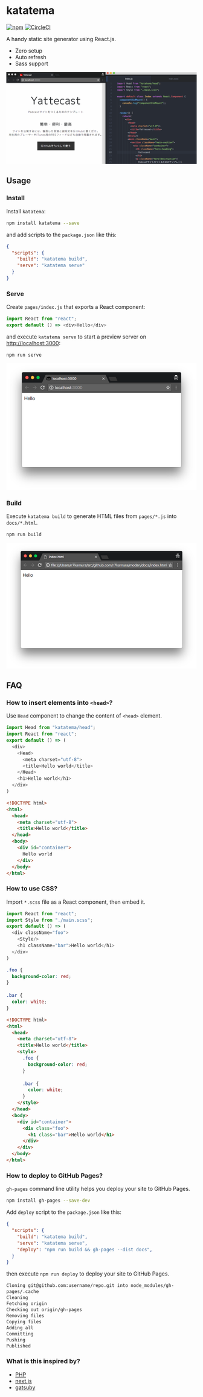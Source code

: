 # katatema

[![npm](https://img.shields.io/npm/v/katatema.svg)](https://www.npmjs.com/package/katatema)
[![CircleCI](https://img.shields.io/circleci/project/github/r7kamura/katatema.svg)](https://circleci.com/gh/r7kamura/katatema)

A handy static site generator using React.js.

- Zero setup
- Auto refresh
- Sass support

![demo](/images/demo.gif)

## Usage

### Install

Install `katatema`:

```bash
npm install katatema --save
```

and add scripts to the `package.json` like this:

```json
{
  "scripts": {
    "build": "katatema build",
    "serve": "katatema serve"
  }
}
```

### Serve

Create `pages/index.js` that exports a React component:

```javascript
import React from "react";
export default () => <div>Hello</div>
```

and execute `katatema serve` to start a preview server on [http://localhost:3000](http://localhost:3000):

```bash
npm run serve
```

![image](/images/screenshot-serve.png)

### Build

Execute `katatema build` to generate HTML files from `pages/*.js` into `docs/*.html`.

```bash
npm run build
```

![image](/images/screenshot-build.png)

## FAQ

### How to insert elements into `<head>`?

Use `Head` component to change the content of `<head>` element.

```javascript
import Head from "katatema/head";
import React from "react";
export default () => (
  <div>
    <Head>
      <meta charset="utf-8">
      <title>Hello world</title>
    </Head>
    <h1>Hello world</h1>
  </div>
)
```

```html
<!DOCTYPE html>
<html>
  <head>
    <meta charset="utf-8">
    <title>Hello world</title>
  </head>
  <body>
    <div id="container">
      Hello world
    </div>
  </body>
</html>
```

### How to use CSS?

Import `*.scss` file as a React component, then embed it.

```javascript
import React from "react";
import Style from "./main.scss";
export default () => (
  <div className="foo">
    <Style/>
    <h1 className="bar">Hello world</h1>
  </div>
)
```

```scss
.foo {
  background-color: red;
}

.bar {
  color: white;
}
```

```html
<!DOCTYPE html>
<html>
  <head>
    <meta charset="utf-8">
    <title>Hello world</title>
    <style>
      .foo {
        background-color: red;
      }

      .bar {
        color: white;
      }
    </style>
  </head>
  <body>
    <div id="container">
      <div class="foo">
        <h1 class="bar">Hello world</h1>
      </div>
    </div>
  </body>
</html>
```

### How to deploy to GitHub Pages?

`gh-pages` command line utility helps you deploy your site to GitHub Pages.

```bash
npm install gh-pages --save-dev
```

Add `deploy` script to the `package.json` like this:

```json
{
  "scripts": {
    "build": "katatema build",
    "serve": "katatema serve",
    "deploy": "npm run build && gh-pages --dist docs",
  }
}
```

then execute `npm run deploy` to deploy your site to GitHub Pages.

```
Cloning git@github.com:username/repo.git into node_modules/gh-pages/.cache
Cleaning
Fetching origin
Checking out origin/gh-pages
Removing files
Copying files
Adding all
Committing
Pushing
Published
```

### What is this inspired by?

- [PHP](https://github.com/php/php-src)
- [next.js](https://github.com/zeit/next.js)
- [gatsuby](https://github.com/gatsbyjs/gatsby)
